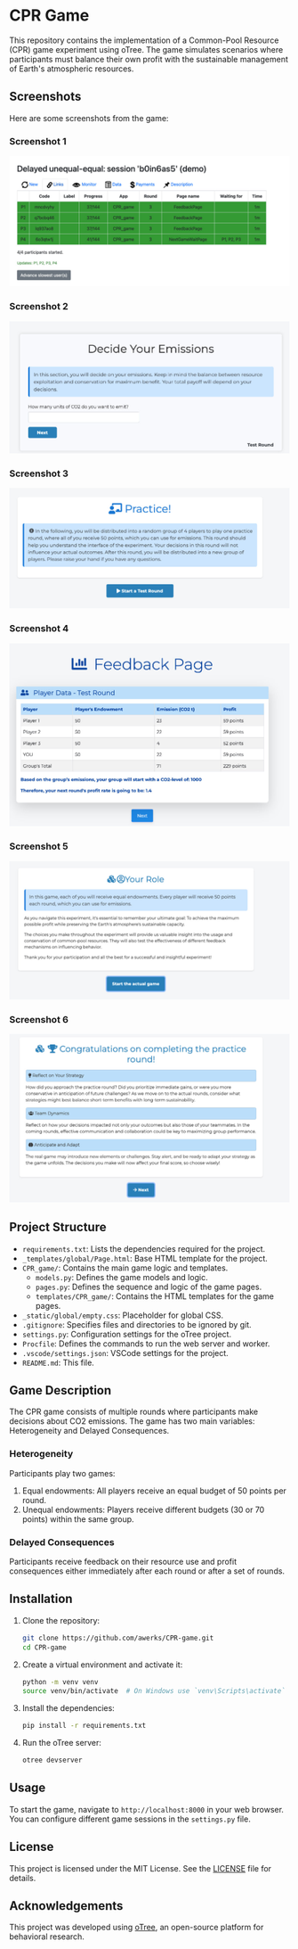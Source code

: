 # CPR Game

This repository contains the implementation of a Common-Pool Resource (CPR) game experiment using oTree. The game simulates scenarios where participants must balance their own profit with the sustainable management of Earth's atmospheric resources.

## Screenshots

Here are some screenshots from the game:

### Screenshot 1

![Screenshot 1](screenshots/1.jpg)

### Screenshot 2

![Screenshot 2](screenshots/2.jpg)

### Screenshot 3

![Screenshot 3](screenshots/3.jpg)

### Screenshot 4

![Screenshot 4](screenshots/4.jpg)

### Screenshot 5

![Screenshot 5](screenshots/5.jpg)

### Screenshot 6

![Screenshot 6](screenshots/6.jpg)

## Project Structure

- `requirements.txt`: Lists the dependencies required for the project.
- `_templates/global/Page.html`: Base HTML template for the project.
- `CPR_game/`: Contains the main game logic and templates.
  - `models.py`: Defines the game models and logic.
  - `pages.py`: Defines the sequence and logic of the game pages.
  - `templates/CPR_game/`: Contains the HTML templates for the game pages.
- `_static/global/empty.css`: Placeholder for global CSS.
- `.gitignore`: Specifies files and directories to be ignored by git.
- `settings.py`: Configuration settings for the oTree project.
- `Procfile`: Defines the commands to run the web server and worker.
- `.vscode/settings.json`: VSCode settings for the project.
- `README.md`: This file.

## Game Description

The CPR game consists of multiple rounds where participants make decisions about CO2 emissions. The game has two main variables: Heterogeneity and Delayed Consequences.

### Heterogeneity

Participants play two games:

1. Equal endowments: All players receive an equal budget of 50 points per round.
2. Unequal endowments: Players receive different budgets (30 or 70 points) within the same group.

### Delayed Consequences

Participants receive feedback on their resource use and profit consequences either immediately after each round or after a set of rounds.

## Installation

1. Clone the repository:

   ```sh
   git clone https://github.com/awerks/CPR-game.git
   cd CPR-game
   ```

2. Create a virtual environment and activate it:

   ```sh
   python -m venv venv
   source venv/bin/activate  # On Windows use `venv\Scripts\activate`
   ```

3. Install the dependencies:

   ```sh
   pip install -r requirements.txt
   ```

4. Run the oTree server:
   ```sh
   otree devserver
   ```

## Usage

To start the game, navigate to `http://localhost:8000` in your web browser. You can configure different game sessions in the `settings.py` file.

## License

This project is licensed under the MIT License. See the [LICENSE](LICENSE) file for details.

## Acknowledgements

This project was developed using [oTree](https://www.otree.org/), an open-source platform for behavioral research.

